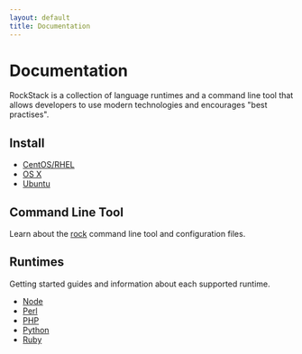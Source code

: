 ```yaml
---
layout: default
title: Documentation
---
```


# Documentation

RockStack is a collection of language runtimes and a command line tool
that allows developers to use modern technologies and encourages
"best practises".

## Install

 * [CentOS/RHEL](/docs/el/)
 * [OS X](/docs/osx/)
 * [Ubuntu](/docs/ubuntu/)

## Command Line Tool

Learn about the [rock](/docs/rock/) command line tool and configuration files.

## Runtimes

Getting started guides and information about each supported runtime.

 * [Node](/docs/node/)
 * [Perl](/docs/perl/)
 * [PHP](/docs/php/)
 * [Python](/docs/python/)
 * [Ruby](/docs/ruby/)
